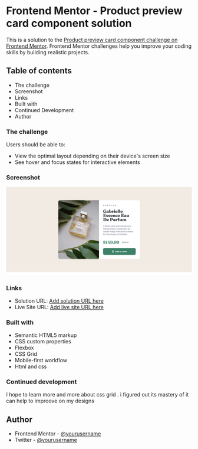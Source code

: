 # Frontend Mentor - Product preview card component solution

This is a solution to the [Product preview card component challenge on Frontend Mentor](https://www.frontendmentor.io/challenges/product-preview-card-component-GO7UmttRfa). Frontend Mentor challenges help you improve your coding skills by building realistic projects. 

## Table of contents
- The challenge
- Screenshot
- Links
- Built with 
- Continued Development
- Author



### The challenge

Users should be able to:

- View the optimal layout depending on their device's screen size
- See hover and focus states for interactive elements

### Screenshot

![](./images/Product_preview_card_screenshot.png)

### Links

- Solution URL: [Add solution URL here](https://your-solution-url.com)
- Live Site URL: [Add live site URL here](https://your-live-site-url.com)



### Built with

- Semantic HTML5 markup
- CSS custom properties
- Flexbox
- CSS Grid
- Mobile-first workflow
- Html and css




### Continued development

I hope to learn more and more about css grid . i figured out its mastery of it can help to improove on my designs


## Author

- Frontend Mentor - [@yourusername](https://www.frontendmentor.io/profile/kellynick)
- Twitter - [@yourusername](https://www.twitter.com/Kellyagbonifoo)
